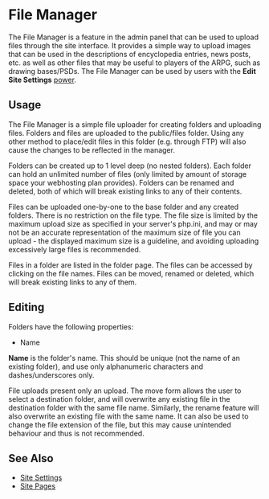 # File Manager

The File Manager is a feature in the admin panel that can be used to upload files through the site interface. It provides a simple way to upload images that can be used in the descriptions of encyclopedia entries, news posts, etc. as well as other files that may be useful to players of the ARPG, such as drawing bases/PSDs. The File Manager can be used by users with the **Edit Site Settings** [power](user-ranks.md).

## Usage

The File Manager is a simple file uploader for creating folders and uploading files. Folders and files are uploaded to the public/files folder. Using any other method to place/edit files in this folder (e.g. through FTP) will also cause the changes to be reflected in the manager.

Folders can be created up to 1 level deep (no nested folders). Each folder can hold an unlimited number of files (only limited by amount of storage space your webhosting plan provides). Folders can be renamed and deleted, both of which will break existing links to any of their contents.

Files can be uploaded one-by-one to the base folder and any created folders. There is no restriction on the file type. The file size is limited by the maximum upload size as specified in your server's php.ini, and may or may not be an accurate representation of the maximum size of file you can upload - the displayed maximum size is a guideline, and avoiding uploading excessively large files is recommended.

Files in a folder are listed in the folder page. The files can be accessed by clicking on the file names. Files can be moved, renamed or deleted, which will break existing links to any of them.

## Editing

Folders have the following properties:

- Name

**Name** is the folder's name. This should be unique (not the name of an existing folder), and use only alphanumeric characters and dashes/underscores only.

File uploads present only an upload. The move form allows the user to select a destination folder, and will overwrite any existing file in the destination folder with the same file name. Similarly, the rename feature will also overwrite an existing file with the same name. It can also be used to change the file extension of the file, but this may cause unintended behaviour and thus is not recommended.

## See Also

- [Site Settings](site-settings.md)
- [Site Pages](site-pages.md)